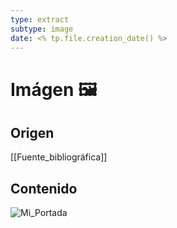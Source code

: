 ```yaml
---
type: extract
subtype: image
date: <% tp.file.creation_date() %>
---
```

# Imágen 🖼
## Origen
[[Fuente_bibliográfica]]
## Contenido
![Mi_Portada](https://c.tenor.com/6YAY7UTOu14AAAAC/awesome-you-are-awesome.gif)
